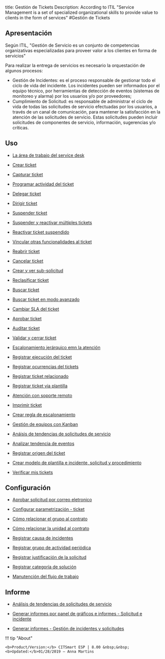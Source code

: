 title: Gestión de Tickets
Description: According to ITIL "Service Management is a set of specialized organizational skills to provide value to clients in the form of services"
#Gestión de Tickets

Apresentación
----------------
Según ITIL, "Gestión de Servicio es un conjunto de competencias organizativas especializadas para proveer valor a los clientes en forma de servicios"

Para realizar la entrega de servicios es necesario la orquestación de algunos procesos:

 + Gestión de Incidentes: es el proceso responsable de gestionar todo el ciclo de vida del incidente. Los incidentes pueden ser          informados por el equipo técnico, por herramientas de detección de eventos (sistemas de monitoreo y alarma) por los usuarios y/o por proveedores;
 + Cumplimiento de Solicitud: es responsable de administrar el ciclo de vida de todas las solicitudes de servicio efectuadas por los usuarios, a través de un canal de comunicación, para mantener la satisfacción en la atención de las solicitudes de servicio. Estas solicitudes pueden incluir solicitudes de componentes de servicio, información, sugerencias y/o críticas.

Uso
-------

- [La área de trabajo del service desk](/es-es/citsmart-esp-8/processes/tickets/use/desktop-of-service-desk.html)

- [Crear ticket](/es-es/citsmart-esp-8/processes/tickets/use/create-ticket.html)

- [Capturar ticket](/es-es/citsmart-esp-8/processes/tickets/use/capture-ticket.html)

- [Programar actividad del ticket](/es-es/citsmart-esp-8/processes/tickets/use/schedule-ticket-activity.html)

- [Delegar ticket](/es-es/citsmart-esp-8/processes/tickets/use/delegate-ticket.html)

- [Dirigir ticket](/es-es/citsmart-esp-8/processes/tickets/use/direct-the-ticket.html)

- [Suspender ticket](/es-es/citsmart-esp-8/processes/tickets/use/suspend-ticket.html)

- [Suspender y reactivar múltiples tickets](/es-es/citsmart-esp-8/processes/tickets/use/suspend-and-reactivate-tickets.html)

- [Reactivar ticket suspendido](/es-es/citsmart-esp-8/processes/tickets/use/reactivate-a-ticket-suspended.html)

- [Vincular otras funcionalidades al ticket](/es-es/citsmart-esp-8/processes/tickets/use/link-other-functionalities-to-the-ticket.html)

- [Reabrir ticket](/es-es/citsmart-esp-8/processes/tickets/use/reopen-ticket.html)

- [Cancelar ticket](/es-es/citsmart-esp-8/processes/tickets/use/cancel-ticket.html)

- [Crear y ver sub-solicitud](/es-es/citsmart-esp-8/processes/tickets/use/create-and-view-sub-request.html)

- [Reclasificar ticket](/es-es/citsmart-esp-8/processes/tickets/use/reclassify-ticket.html)

- [Buscar ticket](/es-es/citsmart-esp-8/processes/tickets/use/locate-a-ticket.html)

- [Buscar ticket en modo avanzado](/es-es/citsmart-esp-8/processes/tickets/use/search-ticket-in-the-advanced-mode.html)

- [Cambiar SLA del ticket](/es-es/citsmart-esp-8/processes/tickets/use/change-SLA-of-a-ticket.html)

- [Aprobar ticket](/es-es/citsmart-esp-8/processes/tickets/use/approve-a-ticket.html)

- [Auditar ticket](/es-es/citsmart-esp-8/processes/tickets/use/audit-a-ticket.html)

- [Validar y cerrar ticket](/es-es/citsmart-esp-8/processes/tickets/use/validate-ticket.html)

- [Escalonamiento jerárquico emn la atención](/es-es/citsmart-esp-8/processes/tickets/use/hierarchical-escalation-in-the-attendance.html)

- [Registrar ejecución del ticket](/es-es/citsmart-esp-8/processes/tickets/use/register-ticket-execution.html)

- [Registrar ocurrencias del tickets](/es-es/citsmart-esp-8/processes/tickets/use/register-ticket-occurrences.html)

- [Registrar ticket relacionado](/es-es/citsmart-esp-8/processes/tickets/use/register-ticket-related.html)

- [Registrar ticket via plantilla](/es-es/citsmart-esp-8/processes/tickets/use/register-ticket-via-template.html)

- [Atención con soporte remoto](/es-es/citsmart-esp-8/processes/tickets/use/attend-with-remote-support.html)

- [Imprimir ticket](/es-es/citsmart-esp-8/processes/tickets/use/print-ticket.html)

- [Crear regla de escalonamiento](/es-es/citsmart-esp-8/processes/tickets/use/create-escalation-rule.html)

- [Gestión de equipos con Kanban](/es-es/citsmart-esp-8/processes/tickets/use/manage-a-ticket-with-Kanban.html)

- [Anáisis de tendencias de solicitudes de servicio](/es-es/citsmart-esp-8/processes/tickets/use/analyse-service-request-trends.html)

- [Analizar tendencia de eventos](/es-es/citsmart-esp-8/processes/tickets/use/analyze-event-trends.html)

- [Registrar origen del ticket](/es-es/citsmart-esp-8/processes/tickets/use/register-ticket-source.html)

- [Crear modelo de plantilla e incidente, solicitud y procedimiento](/es-es/citsmart-esp-8/processes/tickets/configuration/create-template-of-ticket.html)

- [Verificar mis tickets](/es-es/citsmart-esp-8/processes/tickets/use/verify-my-tickets.html)

Configuración
-----------------

- [Aprobar solicitud por correo eletronico](/es-es/citsmart-esp-8/processes/tickets/configuration/approve-request-via-email.html)

- [Configurar parametrización - ticket](/es-es/citsmart-esp-8/platform-administration/parameters-list/configure-parametrization-ticket.html)

- [Cómo relacionar el grupo al contrato](/es-es/citsmart-esp-8/processes/tickets/configuration/relate-group-to-contract.html)

- [Cómo relacionar la unidad al contrato](/es-es/citsmart-esp-8/processes/tickets/configuration/relate-unit-to-contract.html)

- [Registrar causa de incidentes](/es-es/citsmart-esp-8/processes/portfolio-and-catalog/configuration/register-cause-incidents.html)

- [Registrar grupo de actividad periódica](/es-es/citsmart-esp-8/additional-features/automation-of-operation/configuration/periodic-activity-group.html)

- [Registrar justificación de la solicitud](/es-es/citsmart-esp-8/processes/portfolio-and-catalog/configuration/register-request-justification.html)

- [Registrar categoría de solución](/es-es/citsmart-esp-8/processes/portfolio-and-catalog/configuration/register-solution-category.html)

- [Manutención del flujo de trabajo](/es-es/citsmart-esp-8/platform-administration/flow-maintenance/workflow.maintenance.html)

Informe
----------

- [Análisis de tendencias de solicitudes de servicio](/es-es/citsmart-esp-8/processes/tickets/use/analyse-service-request-trends.html)

- [Generar informes por panel de gráficos e informes - Solicitud e incidente](/es-es/citsmart-esp-8/processes/tickets/configuration/generate-report-through-the-panel-of-charts.html)

- [Generar informes - Gestión de incidentes y solicitudes](/es-es/citsmart-esp-8/processes/tickets/configuration/generate-reports-tickets.html)

!!! tip "About"

    <b>Product/Version:</b> CITSmart ESP | 8.00 &nbsp;&nbsp;
    <b>Updated:</b>01/28/2019 – Anna Martins
